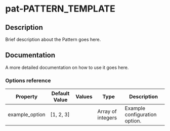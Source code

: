 # pat-PATTERN_TEMPLATE

## Description

Brief description about the Pattern goes here.


## Documentation

A more detailed documentation on how to use it goes here.

### Options reference

| Property       | Default Value | Values | Type              | Description                   |
| -------------- | ------------- | ------ | ----------------- | ----------------------------- |
| example_option | [1, 2, 3]     |        | Array of integers | Example configuration option. |
